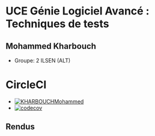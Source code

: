 # UCE Génie Logiciel Avancé : Techniques de tests

## Mohammed Kharbouch


- Groupe: 2 ILSEN (ALT)

# CircleCI
* [![KHARBOUCHMohammed](https://circleci.com/gh/KHARBOUCHMohammed/ceri-m1-techniques-de-test.svg?style=svg)](https://app.circleci.com/pipelines/github/KHARBOUCHMohammed)
* [![codecov](https://codecov.io/gh/KAHRBOUCHMohammed/ceri-m1-techniques-de-test-KHARBOUCHMohammed/branch/master/graph/badge.svg)](https://app.codecov.io/gh/KHARBOUCHMohammed/ceri-m1-techniques-de-test)

## Rendus

